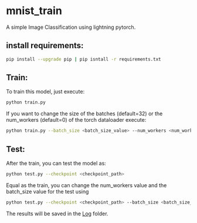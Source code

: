 # mnist_train
A simple Image Classification using lightning pytorch.

## install requirements:
```bash
pip install --upgrade pip | pip isntall -r requirements.txt

```
## Train:
To train this model, just execute:
```bash
python train.py 
```
If you want to change the size of the batches (default=32) or the num_workers (default=0) of the torch dataloader execute:
```bash
python train.py --batch_size <batch_size_value> --num_workers <num_workers_value>
```
## Test:
After the train, you can test the model as:
```bash
python test.py --checkpoint <checkpoint_path>
```
Equal as the train, you can change the num_workers value and the batch_size value for the test using

```bash
python test.py --checkpoint <checkpoint_path> --batch_size <batch_size_value> --num_workers <num_workers_value>
```
The results will be saved in the [Log](./log/) folder.

